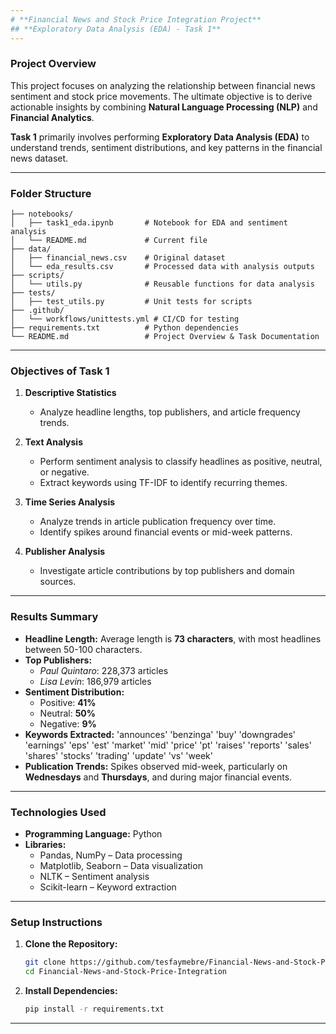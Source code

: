 ```yaml
---
# **Financial News and Stock Price Integration Project**
## **Exploratory Data Analysis (EDA) - Task 1**
---
```


### **Project Overview**

This project focuses on analyzing the relationship between financial news sentiment and stock price movements. The ultimate objective is to derive actionable insights by combining **Natural Language Processing (NLP)** and **Financial Analytics**.

**Task 1** primarily involves performing **Exploratory Data Analysis (EDA)** to understand trends, sentiment distributions, and key patterns in the financial news dataset.

---

### **Folder Structure**

```
├── notebooks/
│   ├── task1_eda.ipynb       # Notebook for EDA and sentiment analysis
│   └── README.md             # Current file
├── data/
│   ├── financial_news.csv    # Original dataset
│   └── eda_results.csv       # Processed data with analysis outputs
├── scripts/
│   └── utils.py              # Reusable functions for data analysis
├── tests/
│   ├── test_utils.py         # Unit tests for scripts
├── .github/
│   └── workflows/unittests.yml # CI/CD for testing
├── requirements.txt          # Python dependencies
└── README.md                 # Project Overview & Task Documentation
```

---

### **Objectives of Task 1**

1. **Descriptive Statistics**

   - Analyze headline lengths, top publishers, and article frequency trends.

2. **Text Analysis**

   - Perform sentiment analysis to classify headlines as positive, neutral, or negative.
   - Extract keywords using TF-IDF to identify recurring themes.

3. **Time Series Analysis**

   - Analyze trends in article publication frequency over time.
   - Identify spikes around financial events or mid-week patterns.

4. **Publisher Analysis**
   - Investigate article contributions by top publishers and domain sources.

---

### **Results Summary**

- **Headline Length:** Average length is **73 characters**, with most headlines between 50-100 characters.
- **Top Publishers:**
  - _Paul Quintaro_: 228,373 articles
  - _Lisa Levin_: 186,979 articles
- **Sentiment Distribution:**
  - Positive: **41%**
  - Neutral: **50%**
  - Negative: **9%**
- **Keywords Extracted:** 'announces' 'benzinga' 'buy' 'downgrades' 'earnings' 'eps' 'est' 'market' 'mid' 'price' 'pt' 'raises' 'reports' 'sales' 'shares' 'stocks' 'trading' 'update' 'vs' 'week'
- **Publication Trends:** Spikes observed mid-week, particularly on **Wednesdays** and **Thursdays**, and during major financial events.

---

### **Technologies Used**

- **Programming Language:** Python
- **Libraries:**
  - Pandas, NumPy – Data processing
  - Matplotlib, Seaborn – Data visualization
  - NLTK – Sentiment analysis
  - Scikit-learn – Keyword extraction

---

### **Setup Instructions**

1. **Clone the Repository:**

   ```bash
   git clone https://github.com/tesfaymebre/Financial-News-and-Stock-Price-Integration
   cd Financial-News-and-Stock-Price-Integration
   ```

2. **Install Dependencies:**
   ```bash
   pip install -r requirements.txt
   ```

---
